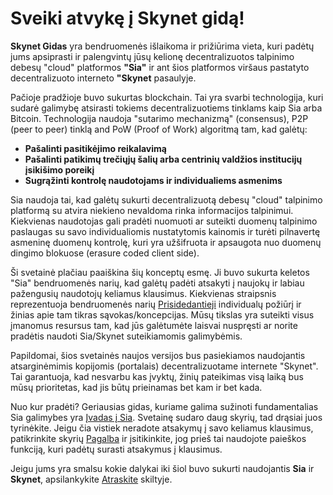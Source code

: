 # Sveiki atvykę į Skynet gidą!
**Skynet Gidas** yra bendruomenės išlaikoma ir prižiūrima vieta, kuri padėtų jums apsiprasti ir palengvintų jūsų kelionę decentralizuotos talpinimo debesų "cloud" platformos **"Sia"** ir ant šios platformos viršaus pastatyto decentralizuoto interneto **"Skynet** pasaulyje.

Pačioje pradžioje buvo sukurtas blockchain. Tai yra svarbi technologija, kuri sudarė galimybę atsirasti tokiems decentralizuotiems tinklams kaip Sia arba Bitcoin. Technologija naudoja "sutarimo mechanizmą" (consensus), P2P (peer to peer) tinklą and PoW (Proof of Work) algoritmą tam, kad galėtų:

- **Pašalinti pasitikėjimo reikalavimą**
- **Pašalinti patikimų trečiųjų šalių arba centrinių valdžios institucijų įsikišimo poreikį**
- **Sugrąžinti kontrolę naudotojams ir individualiems asmenims**

Sia naudoja tai, kad galėtų sukurti decentralizuotą debesų "cloud" talpinimo platformą su atvira niekieno nevaldoma rinka informacijos talpinimui. Kiekvienas naudotojas gali pradėti nuomuoti ar suteikti duomenų talpinimo paslaugas su savo individualiomis nustatytomis kainomis ir turėti pilnavertę asmeninę duomenų kontrolę, kuri yra užšifruota ir apsaugota nuo duomenų dingimo blokuose (erasure coded client side).

Ši svetainė plačiau paaiškina šių konceptų esmę. Ji buvo sukurta keletos "Sia" bendruomenės narių, kad galėtų padėti atsakyti į naujokų ir labiau pažengusių naudotojų keliamus klausimus. Kiekvienas straipsnis reprezentuoja bendruomenės narių [Prisidedantieji](/help/contributors/index.html) individualų požiūrį ir žinias apie tam tikras sąvokas/koncepcijas.  Mūsų tikslas yra suteikti visus įmanomus resursus tam, kad jūs galėtumėte laisvai nuspręsti ar norite pradėtis naudoti Sia/Skynet suteikiamomis galimybėmis.

Papildomai, šios svetainės naujos versijos bus pasiekiamos naudojantis atsarginėmimis kopijomis (portalais) decentralizuotame internete "Skynet". Tai garantuoja, kad nesvarbu kas įvyktų, žinių pateikimas visą laiką bus mūsų prioritetas, kad jis būtų prieinamas bet kam ir bet kada.

Nuo kur pradėti?
Geriausias gidas, kuriame galima sužinoti fundamentalias Sia galimybes yra [Įvadas į Sia](/sia/introduction/index.html). Svetainę sudaro daug skyrių, tad drąsiai juos tyrinėkite. Jeigu čia vistiek neradote atsakymų į savo keliamus klausimus, patikrinkite skyrių [Pagalba](/help/faq/index.html) ir įsitikinkite, jog prieš tai naudojote paieškos funkciją, kuri padėtų surasti atsakymus į klausimus.

Jeigu jums yra smalsu kokie dalykai iki šiol buvo sukurti naudojantis **Sia** ir **Skynet**, apsilankykite [Atraskite](/discover/built-with-sia/index.html) skiltyje.
